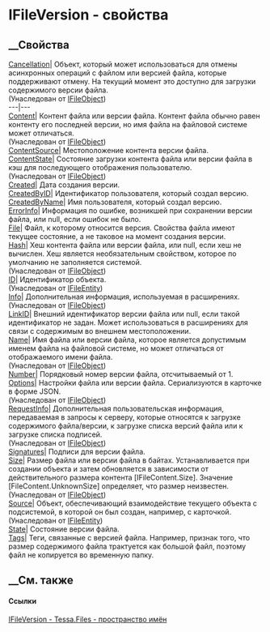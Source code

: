 # IFileVersion - свойства
##  __Свойства
[Cancellation](P_Tessa_Files_IFileObject_Cancellation.htm)|  Объект, который
может использоваться для отмены асинхронных операций с файлом или версией
файла, которые поддерживают отмену. На текущий момент это доступно для
загрузки содержимого версии файла.  
(Унаследован от [IFileObject](T_Tessa_Files_IFileObject.htm))  
---|---  
[Content](P_Tessa_Files_IFileObject_Content.htm)|  Контент файла или версии
файла. Контент файла обычно равен контенту его последней версии, но имя файла
на файловой системе может отличаться.  
(Унаследован от [IFileObject](T_Tessa_Files_IFileObject.htm))  
[ContentSource](P_Tessa_Files_IFileVersion_ContentSource.htm)| Местоположение
контента версии файла.  
[ContentState](P_Tessa_Files_IFileObject_ContentState.htm)|  Состояние
загрузки контента файла или версии файла в кэш для последующего отображения
пользователю.  
(Унаследован от [IFileObject](T_Tessa_Files_IFileObject.htm))  
[Created](P_Tessa_Files_IFileVersion_Created.htm)| Дата создания версии.  
[CreatedByID](P_Tessa_Files_IFileVersion_CreatedByID.htm)| Идентификатор
пользователя, который создал версию.  
[CreatedByName](P_Tessa_Files_IFileVersion_CreatedByName.htm)| Имя
пользователя, который создал версию.  
[ErrorInfo](P_Tessa_Files_IFileVersion_ErrorInfo.htm)|  Информация по ошибке,
возникшей при сохранении версии файла, или null, если ошибок не было.  
[File](P_Tessa_Files_IFileVersion_File.htm)|  Файл, к которому относится
версия. Свойства файла имеют текущее состояние, а не таковое на момент
создания версии.  
[Hash](P_Tessa_Files_IFileObject_Hash.htm)|  Хеш контента файла или версии
файла, или null, если хеш не вычислен. Хеш является необязательным свойством,
которое по умолчанию не заполняется системой.  
(Унаследован от [IFileObject](T_Tessa_Files_IFileObject.htm))  
[ID](P_Tessa_Files_IFileEntity_ID.htm)| Идентификатор объекта.  
(Унаследован от [IFileEntity](T_Tessa_Files_IFileEntity.htm))  
[Info](P_Tessa_Files_IFileObject_Info.htm)| Дополнительная информация,
используемая в расширениях.  
(Унаследован от [IFileObject](T_Tessa_Files_IFileObject.htm))  
[LinkID](P_Tessa_Files_IFileVersion_LinkID.htm)|  Внешний идентификатор версии
файла или null, если такой идентификатор не задан. Может использоваться в
расширениях для связи с содержимым во внешнем местоположении.  
[Name](P_Tessa_Files_IFileObject_Name.htm)|  Имя файла или версии файла,
которое является допустимым именем файла на файловой системе, но может
отличаться от отображаемого имени файла.  
(Унаследован от [IFileObject](T_Tessa_Files_IFileObject.htm))  
[Number](P_Tessa_Files_IFileVersion_Number.htm)|  Порядковый номер версии
файла, отсчитываемый от 1.  
[Options](P_Tessa_Files_IFileObject_Options.htm)| Настройки файла или версии
файла. Сериализуются в карточке в форме JSON.  
(Унаследован от [IFileObject](T_Tessa_Files_IFileObject.htm))  
[RequestInfo](P_Tessa_Files_IFileObject_RequestInfo.htm)|  Дополнительная
пользовательская информация, передаваемая в запросы к серверу, которые
относятся к загрузке содержимого файла/версии, к загрузке списка версий файла
или к загрузке списка подписей.  
(Унаследован от [IFileObject](T_Tessa_Files_IFileObject.htm))  
[Signatures](P_Tessa_Files_IFileVersion_Signatures.htm)| Подписи для версии
файла.  
[Size](P_Tessa_Files_IFileObject_Size.htm)|  Размер файла или версии файла в
байтах. Устанавливается при создании объекта и затем обновляется в зависимости
от действительного размера контента [IFileContent.Size]. Значение
[FileContent.UnknownSize] определяет, что размер неизвестен.  
(Унаследован от [IFileObject](T_Tessa_Files_IFileObject.htm))  
[Source](P_Tessa_Files_IFileEntity_Source.htm)|  Объект, обеспечивающий
взаимодействие текущего объекта с подсистемой, в которой он был создан,
например, с карточкой.  
(Унаследован от [IFileEntity](T_Tessa_Files_IFileEntity.htm))  
[State](P_Tessa_Files_IFileVersion_State.htm)| Состояние версии файла.  
[Tags](P_Tessa_Files_IFileVersion_Tags.htm)|  Теги, связанные с версией файла.
Например, признак того, что размер содержимого файла трактуется как большой
файл, поэтому файл не копируется во временную папку.  
## __См. также
#### Ссылки
[IFileVersion - ](T_Tessa_Files_IFileVersion.htm)
[Tessa.Files - пространство имён](N_Tessa_Files.htm)
